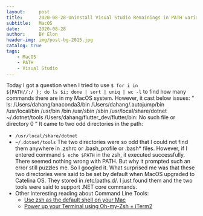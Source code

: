 ```yaml
---
layout:     post
title:      2020-08-28-Uninstall Visual Studio Remainings in PATH variable
subtitle:   MacOS
date:       2020-08-28
author:     BY Elon
header-img: img/post-bg-2015.jpg
catalog: true
tags:
    - MacOS
    - PATH
    - Visual Studio
---
```

Today I got a question when I tried to use 
<code>$ for i in ${PATH//:/ }; do ls $i; done | sort | uniq | wc -l</code> to find how many commands there are in my MacOS system. However, it cast below issues:
<q>
ls: /Users/dahang/anaconda3/bin /Users/dahang/.autojump/bin /usr/local/bin /usr/bin /bin /usr/sbin /sbin /usr/local/share/dotnet ~/.dotnet/tools /Users/dahang/flutter_dev/flutter/bin: No such file or directory 
		0
</q>
It came to two odd directories in the path: 
- <code>/usr/local/share/dotnet</code>
- <code>~/.dotnet/tools</code>
The two directories were so odd that I could not find them anywhere in .zshrc or .bash_profile or .bash* files. However, if I entered command <code>$ echo $PATH</code> in the zsh, it executed successfully. There seemed nothing wrong with PATH. But why it prompted such an error still puzzles me.
So I googled it. What surprised me was that these two directories were said to be set by default when MacOS upgraded to Catelina OS. They stored in /etc/paths.d/. I just found them and the two tools were said to support .NET core commands.
- Other interesting reading about Command Line Tools:
	- [Use zsh as the default shell on your Mac](https://support.apple.com/en-us/HT208050)
	- [Power up your Terminal using Oh-my-Zsh + iTerm2](https://medium.com/swlh/power-up-your-terminal-using-oh-my-zsh-iterm2-c5a03f73a9fb)
